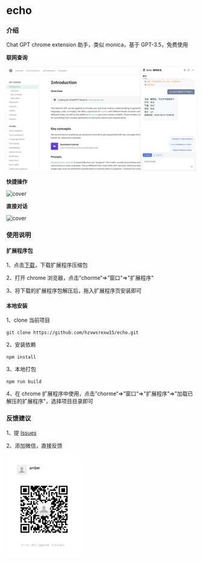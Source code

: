 # echo

### 介绍

Chat GPT chrome extension 助手，类似 monica，基于 GPT-3.5，免费使用

**联网查询**

![cover](./images/WX20230521-133416%402x.png)

**快捷操作**

![cover](./images/WX20230503-183549@2x.png)

**直接对话**

![cover](./images/WX20230503-183623%402x.png)

### 使用说明

#### 扩展程序包

1、点击<a target="_blank" href="https://help-doc.oss-cn-beijing.aliyuncs.com/echo-pro.zip?t=1684942124317">下载</a>，下载扩展程序压缩包

2、打开 chrome 浏览器，点击”chorme“=>”窗口“=>"扩展程序"

3、将下载的扩展程序包解压后，拖入扩展程序页安装即可

#### 本地安装

1、clone 当前项目

`git clone https://github.com/hzvwsrexw15/echo.git`

2、安装依赖

`npm install`

3、本地打包

`npm run build`

4、在 chrome 扩展程序中使用，点击”chorme“=>”窗口“=>"扩展程序"=>"加载已解压的扩展程序"，选择项目目录即可

### 反馈建议

1、提 <a href="https://github.com/hzvwsrexw15/echo/issues">Issues</a>

2、添加微信，直接反馈

<img alt="wechat" src="./images/WechatUser.jpeg" width="200"/>

